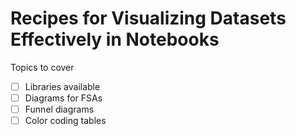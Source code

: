 # Recipes for Visualizing Datasets Effectively in Notebooks

Topics to cover
- [ ] Libraries available
- [ ] Diagrams for FSAs 
- [ ] Funnel diagrams 
- [ ] Color coding tables 
